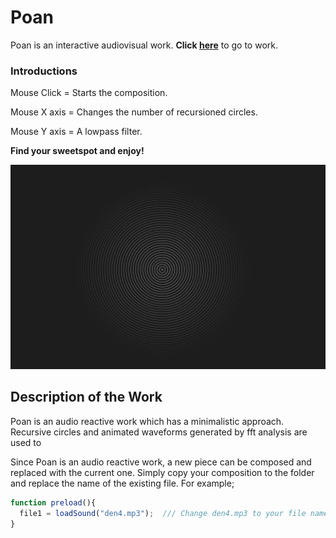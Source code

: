 # Poan

Poan is an interactive audiovisual work. **Click [here](https://ilginicozu.github.io/poan/)** to go to work.

### Introductions

Mouse Click = Starts the composition.

Mouse X axis = Changes the number of recursioned circles.

Mouse Y axis = A lowpass filter.


**Find your sweetspot and enjoy!**

![Image of Yaktocat](https://github.com/IlginIcozu/poan/blob/main/poan.png)


## Description of the Work

Poan is an audio reactive work which has a minimalistic approach. Recursive circles and animated waveforms generated by fft analysis are used to   

Since Poan is an audio reactive work, a new piece can be composed and replaced with the current one. Simply copy your composition to the folder and replace the name of the existing file. For example; 

```javascript
function preload(){
  file1 = loadSound("den4.mp3");  /// Change den4.mp3 to your file name and type.
}
```


